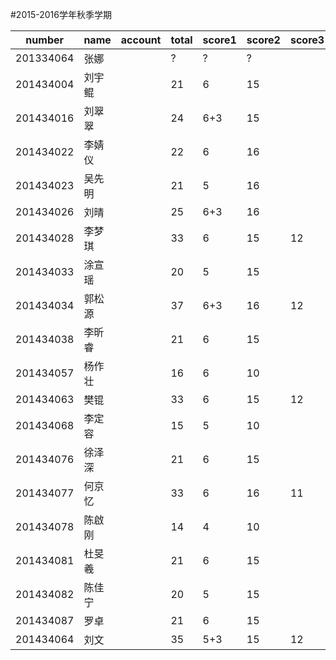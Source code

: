 ﻿#2015-2016学年秋季学期

number     |name       |account     |total  |score1 |score2 |score3  |score4 |score5 |score6  |score7  |score8 |score9 
-----------|-----------|------------|-------|-------|-------|--------|-------|-------|--------|--------|-------|-------
201334064  |张娜       |            |?      |?      |?      |        |       |       |        |        |       |       
201434004  |刘宇鲲     |            |21     |6      |15     |        |       |       |        |        |       |       
201434016  |刘翠翠     |            |24     |6+3    |15     |        |       |       |        |        |       |       
201434022  |李婧仪     |            |22     |6      |16     |        |       |       |        |        |       |       
201434023  |吴先明     |            |21     |5      |16     |        |       |       |        |        |       |       
201434026  |刘晴       |            |25     |6+3    |16     |        |       |       |        |        |       |       
201434028  |李梦琪     |            |33     |6      |15     |12      |       |       |        |        |       |       
201434033  |涂宣瑶     |            |20     |5      |15     |        |       |       |        |        |       |       
201434034  |郭松源     |            |37     |6+3    |16     |12      |       |       |        |        |       |       
201434038  |李昕睿     |            |21     |6      |15     |        |       |       |        |        |       |       
201434057  |杨作壮     |            |16     |6      |10     |        |       |       |        |        |       |       
201434063  |樊锟       |            |33     |6      |15     |12      |       |       |        |        |       |       
201434068  |李定容     |            |15     |5      |10     |        |       |       |        |        |       |       
201434076  |徐泽深     |            |21     |6      |15     |        |       |       |        |        |       |       
201434077  |何京忆     |            |33     |6      |16     |11      |       |       |        |        |       |       
201434078  |陈啟刚     |            |14     |4      |10      |        |       |       |        |        |       |       
201434081  |杜旻羲     |            |21     |6      |15     |        |       |       |        |        |       |       
201434082  |陈佳宁     |            |20     |5      |15     |        |       |       |        |        |       |       
201434087  |罗卓       |            |21     |6      |15     |        |       |       |        |        |       |       
201434064  |刘文       |            |35    |5+3     |15     |12      |       |       |        |        |       |       
